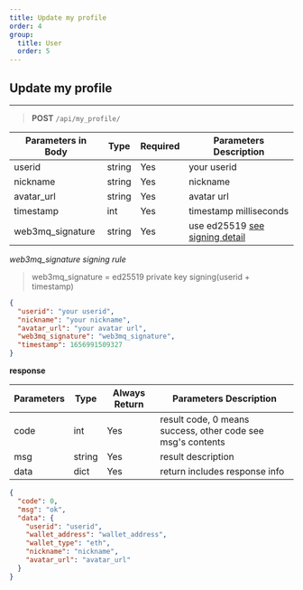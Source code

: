 ```yaml
---
title: Update my profile
order: 4
group:
  title: User
  order: 5
---
```


## Update my profile

---

> **POST** `/api/my_profile/`

| Parameters in Body | Type   | Required | Parameters Description                               |
| ------------------ | ------ | -------- | ---------------------------------------------------- |
| userid             | string | Yes      | your userid                                          |
| nickname           | string | Yes      | nickname                                             |
| avatar_url         | string | Yes      | avatar url                                           |
| timestamp          | int    | Yes      | timestamp milliseconds                               |
| web3mq_signature   | string | Yes      | use ed25519 [see signing detail](/docs/Web3MQ-API/signature) |

_web3mq_signature signing rule_

> web3mq_signature = ed25519 private key signing(userid + timestamp)

```json
{
  "userid": "your userid",
  "nickname": "your nickname",
  "avatar_url": "your avatar url",
  "web3mq_signature": "web3mq_signature",
  "timestamp": 1656991509327
}
```

**response**

| Parameters | Type   | Always Return | Parameters Description                                      |
| ---------- | ------ | ------------- | ----------------------------------------------------------- |
| code       | int    | Yes           | result code, 0 means success, other code see msg's contents |
| msg        | string | Yes           | result description                                          |
| data       | dict   | Yes           | return includes response info                               |

```json
{
  "code": 0,
  "msg": "ok",
  "data": {
    "userid": "userid",
    "wallet_address": "wallet_address",
    "wallet_type": "eth",
    "nickname": "nickname",
    "avatar_url": "avatar_url"
  }
}
```
